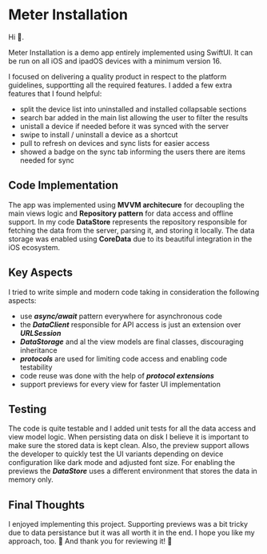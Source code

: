 # Meter Installation

Hi 👋.

Meter Installation is a demo app entirely implemented using SwiftUI. It can be run on all iOS and ipadOS devices with a minimum version 16.

I focused on delivering a quality product in respect to the platform guidelines, supportting all the required features. I added a few extra features that I found helpful:
- split the device list into uninstalled and installed collapsable sections
- search bar added in the main list allowing the user to filter the results
- unistall a device if needed before it was synced with the server
- swipe to install / uninstall a device as a shortcut
- pull to refresh on devices and sync lists for easier access
- showed a badge on the sync tab informing the users there are items needed for sync

## Code Implementation

The app was implemented using ****MVVM architecure**** for decoupling the main views logic and ****Repository pattern**** for data access and offline support. In my code ****DataStore**** represents the repository responsible for fetching the data from the server, parsing it, and storing it locally. The data storage was enabled using ****CoreData**** due to its beautiful integration in the iOS ecosystem.

## Key Aspects

I tried to write simple and modern code taking in consideration the following aspects:

- use ***async/await*** pattern everywhere for asynchronous code
- the ***DataClient*** responsible for API access is just an extension over ***URLSession***
- ***DataStorage*** and al the view models are final classes, discouraging inheritance
- ***protocols*** are used for limiting code access and enabling code testability
- code reuse was done with the help of ***protocol extensions***
- support previews for every view for faster UI implementation

## Testing

The code is quite testable and I added unit tests for all the data access and view model logic. When persisting data on disk I believe it is important to make sure the stored data is kept clean. Also, the preview support allows the developer to quickly test the UI variants depending on device configuration like dark mode and adjusted font size. For enabling the previews the ***DataStore*** uses a different environment that stores the data in memory only.

## Final Thoughts

I enjoyed implementing this project. Supporting previews was a bit tricky due to data persistance but it was all worth it in the end. I hope you like my approach, too. 🤞
And thank you for reviewing it! 🙏
